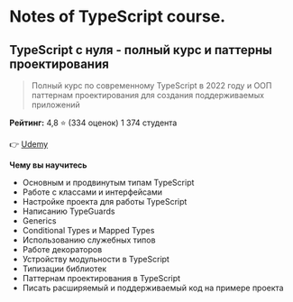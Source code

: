 # Notes of TypeScript course.

## TypeScript с нуля - полный курс и паттерны проектирования

> Полный курс по современному TypeScript в 2022 году и ООП паттернам проектирования для создания поддерживаемых приложений

**Рейтинг:** 4,8 ⭐️ (334 оценок) 1 374 студента

👉 [Udemy](https://www.udemy.com/share/105SFI3@en--1uJcu972A9xIPVE2pP6HAE98THiQhSzA-0DVVdW9m5JVGnimNfYm8KY5jdt8/)

**Чему вы научитесь**

- Основным и продвинутым типам TypeScript
- Работе с классами и интерфейсами
- Настройке проекта для работы TypeScript
- Написанию TypeGuards
- Generics
- Conditional Types и Mapped Types
- Использованию служебных типов
- Работе декораторов
- Устройству модульности в TypeScript
- Типизации библиотек
- Паттернам проектирования в TypeScript
- Писать расширяемый и поддерживаемый код на примере проекта
